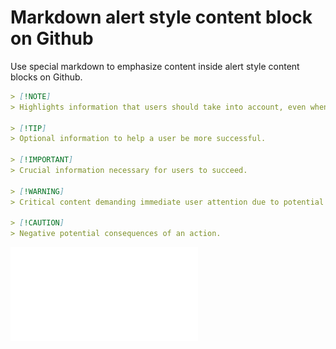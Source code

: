 # Markdown alert style content block on Github

Use special markdown to emphasize content inside alert style content blocks on Github.

```markdown
> [!NOTE]  
> Highlights information that users should take into account, even when skimming.

> [!TIP]
> Optional information to help a user be more successful.

> [!IMPORTANT]  
> Crucial information necessary for users to succeed.

> [!WARNING]  
> Critical content demanding immediate user attention due to potential risks.

> [!CAUTION]
> Negative potential consequences of an action.
```

![alt text](./alert-style-content-block-image-1.md "Title")
